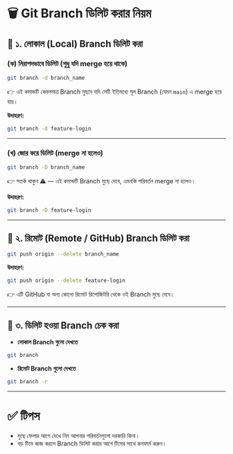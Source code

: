 
# 🗑️ Git Branch ডিলিট করার নিয়ম

## 📌 ১. লোকাল (Local) Branch ডিলিট করা

### (ক) নিরাপদভাবে ডিলিট (শুধু যদি merge হয়ে থাকে)

```bash
git branch -d branch_name
```

👉 এই কমান্ডটি কেবলমাত্র Branch মুছবে যদি সেটি ইতিমধ্যে মূল Branch (যেমন `main`) এ merge হয়ে যায়।

**উদাহরণ:**

```bash
git branch -d feature-login
```

---

### (খ) জোর করে ডিলিট (merge না হলেও)

```bash
git branch -D branch_name
```

👉 সতর্ক থাকুন ⚠️ — এই কমান্ডটি Branch মুছে দেবে, এমনকি পরিবর্তন merge না হলেও।

**উদাহরণ:**

```bash
git branch -D feature-login
```

---

## 📌 ২. রিমোট (Remote / GitHub) Branch ডিলিট করা

```bash
git push origin --delete branch_name
```

**উদাহরণ:**

```bash
git push origin --delete feature-login
```

👉 এটি GitHub বা অন্য কোনো রিমোট রিপোজিটরি থেকে ওই Branch মুছে দেবে।

---

## 📌 ৩. ডিলিট হওয়া Branch চেক করা

* **লোকাল Branch গুলো দেখতে**

```bash
git branch
```

* **রিমোট Branch গুলো দেখতে**

```bash
git branch -r
```

---

# ✅ টিপস

* মুছে ফেলার আগে দেখে নিন আপনার পরিবর্তনগুলো দরকারি কিনা।
* বড় টিমে কাজ করলে Branch ডিলিট করার আগে টিমের সাথে কনফার্ম করুন।
